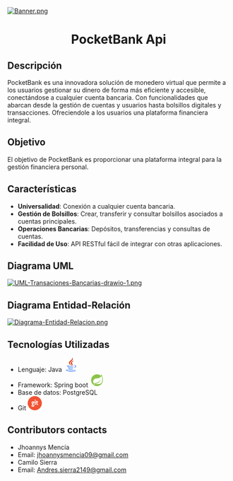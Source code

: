 [![Banner.png](https://i.postimg.cc/wBH1PpYX/Banner.png)](https://postimg.cc/75sPGj6h)


<h1 align="center"> PocketBank Api </h1>

## Descripción

PocketBank es una innovadora solución de monedero virtual que permite a los usuarios gestionar su dinero de forma más eficiente y accesible, conectándose a cualquier cuenta bancaria. Con funcionalidades que abarcan desde la gestión de cuentas y usuarios hasta bolsillos digitales y transacciones. Ofreciendole a los usuarios una plataforma financiera integral.

## Objetivo

El objetivo de PocketBank es proporcionar una plataforma integral para la gestión financiera personal.

## Características

- **Universalidad**: Conexión a cualquier cuenta bancaria.
- **Gestión de Bolsillos**: Crear, transferir y consultar bolsillos asociados a cuentas principales.
- **Operaciones Bancarias**: Depósitos, transferencias y consultas de cuentas.
- **Facilidad de Uso**: API RESTful fácil de integrar con otras aplicaciones.

## Diagrama UML
[![UML-Transaciones-Bancarias-drawio-1.png](https://i.postimg.cc/brGMj4fg/UML-Transaciones-Bancarias-drawio-1.png)](https://postimg.cc/64Xzrj34)

## Diagrama Entidad-Relación
[![Diagrama-Entidad-Relacion.png](https://i.postimg.cc/KzTqqBPp/Diagrama-Entidad-Relacion.png)](https://postimg.cc/WF2wtDf0)

## Tecnologías Utilizadas
* Lenguaje: Java
![java](java32.png)
* Framework: Spring boot
![spring-logo](spring-logo.png)
* Base de datos: PostgreSQL
* Git
![git](git.png)


## Contributors contacts
* Jhoannys Mencía
* Email: jhoannysmencia09@gmail.com
* Camilo Sierra
* Email: Andres.sierra2149@gmail.com



